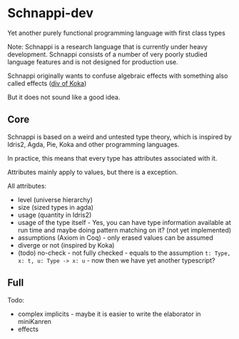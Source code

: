 # Schnappi-dev

Yet another purely functional programming language with first class types

Note: Schnappi is a research language that is currently under heavy development. Schnappi consists of a number of very poorly studied language features and is not designed for production use.

Schnappi originally wants to confuse algebraic effects with something also called effects ([div of Koka](https://koka-lang.github.io/koka/doc/std_core_types.html#type_space_div))

But it does not sound like a good idea.

## Core

Schnappi is based on a weird and untested type theory, which is inspired by Idris2, Agda, Pie, Koka and other programming languages.

In practice, this means that every type has attributes associated with it.

Attributes mainly apply to values, but there is a exception.

All attributes:

+ level (universe hierarchy)
+ size (sized types in agda)
+ usage (quantity in Idris2)
+ usage of the type itself - Yes, you can have type information available at run time and maybe doing pattern matching on it? (not yet implemented)
+ assumptions (Axiom in Coq) - only erased values can be assumed
+ diverge or not (inspired by Koka)
+ (todo) no-check - not fully checked - equals to the assumption `t: Type, x: t, u: Type -> x: u` - now then we have yet another typescript?

## Full

Todo:

+ complex implicits - maybe it is easier to write the elaborator in miniKanren
+ effects
